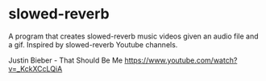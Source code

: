 # slowed-reverb
A program that creates slowed-reverb music videos given an audio file and a gif. Inspired by slowed-reverb Youtube channels.

Justin Bieber - That Should Be Me
https://www.youtube.com/watch?v=_KckXCcLQiA
